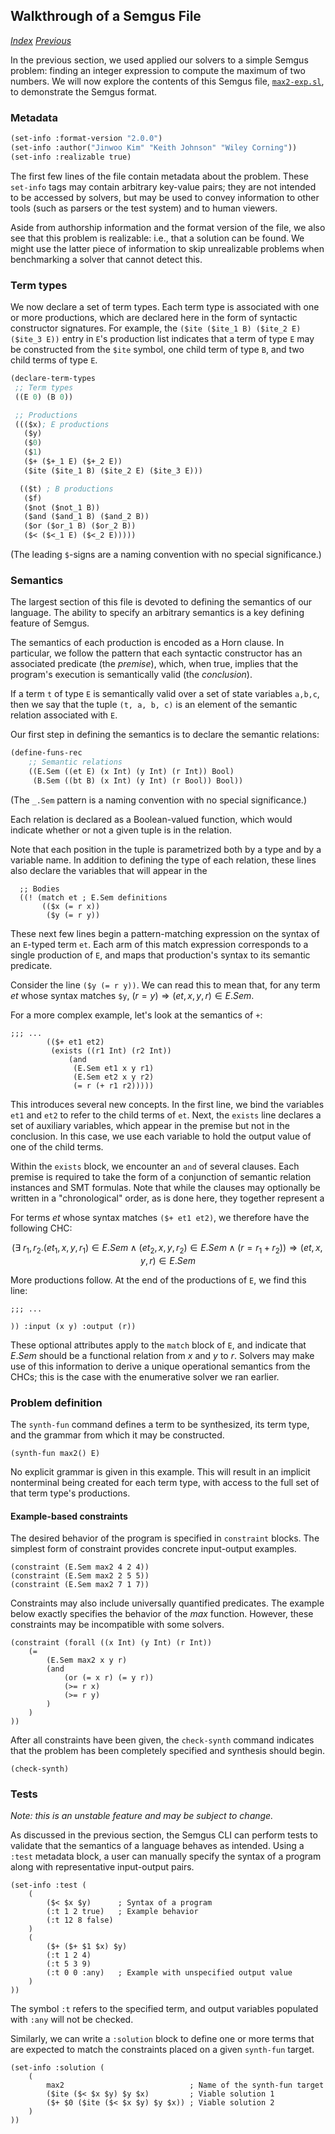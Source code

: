 ## Walkthrough of a Semgus File

*[Index](getting-started)*
*[Previous](getting-started-cli)*

In the previous section, we used applied our solvers to a simple Semgus problem: finding an integer expression to compute the maximum of two numbers. We will now explore the contents of this Semgus file, [`max2-exp.sl`](test), to demonstrate the Semgus format.

### Metadata

```lisp
(set-info :format-version "2.0.0")
(set-info :author("Jinwoo Kim" "Keith Johnson" "Wiley Corning"))
(set-info :realizable true)
```

The first few lines of the file contain metadata about the problem. These `set-info` tags may contain arbitrary key-value pairs; they are not intended to be accessed by solvers, but may be used to convey information to other tools (such as parsers or the test system) and to human viewers.

Aside from authorship information and the format version of the file, we also see that this problem is realizable: i.e., that a solution can be found. We might use the latter piece of information to skip unrealizable problems when benchmarking a solver that cannot detect this.

### Term types

We now declare a set of term types. Each term type is associated with one or more productions, which are declared here in the form of syntactic constructor signatures. For example, the `($ite ($ite_1 B) ($ite_2 E) ($ite_3 E))` entry in `E`'s production list indicates that a term of type `E` may be constructed from the `$ite` symbol, one child term of type `B`, and two child terms of type `E`.

```lisp
(declare-term-types
 ;; Term types
 ((E 0) (B 0))

 ;; Productions
 ((($x); E productions
   ($y)
   ($0)
   ($1)
   ($+ ($+_1 E) ($+_2 E))
   ($ite ($ite_1 B) ($ite_2 E) ($ite_3 E)))

  (($t) ; B productions
   ($f)
   ($not ($not_1 B))
   ($and ($and_1 B) ($and_2 B))
   ($or ($or_1 B) ($or_2 B))
   ($< ($<_1 E) ($<_2 E)))))
```

(The leading `$`-signs are a naming convention with no special significance.)

### Semantics

The largest section of this file is devoted to defining the semantics of our language. The ability to specify an arbitrary semantics is a key defining feature of Semgus.

The semantics of each production is encoded as a Horn clause. In particular, we follow the pattern that each syntactic constructor has an associated predicate (the *premise*), which, when true, implies that the program's execution is semantically valid (the *conclusion*).

If a term `t` of type `E` is semantically valid over a set of state variables `a,b,c`, then we say that the tuple `(t, a, b, c)` is an element of the semantic relation associated with `E`.

Our first step in defining the semantics is to declare the semantic relations:

```lisp
(define-funs-rec
    ;; Semantic relations
    ((E.Sem ((et E) (x Int) (y Int) (r Int)) Bool)
     (B.Sem ((bt B) (x Int) (y Int) (r Bool)) Bool))
```

(The `_.Sem` pattern is a naming convention with no special significance.)

Each relation is declared as a Boolean-valued function, which would indicate whether or not a given tuple is in the relation.

Note that each position in the tuple is parametrized both by a type and by a variable name. In addition to defining the type of each relation, these lines also declare the variables that will appear in the 

```
  ;; Bodies
  ((! (match et ; E.Sem definitions
       (($x (= r x))
        ($y (= r y))
```

These next few lines begin a pattern-matching expression on the syntax of an `E`-typed term `et`. Each arm of this match expression corresponds to a single production of `E`, and maps that production's syntax to its semantic predicate.

Consider the line `($y (= r y))`. We can read this to mean that, for any term $et$ whose syntax matches `$y`, 
$(r = y) \Longrightarrow (et, x, y, r) \in E.Sem$.

For a more complex example, let's look at the semantics of `+`:

```
;;; ...
        (($+ et1 et2)
         (exists ((r1 Int) (r2 Int))
             (and
              (E.Sem et1 x y r1)
              (E.Sem et2 x y r2)
              (= r (+ r1 r2)))))
```

This introduces several new concepts. In the first line, we bind the variables `et1` and `et2` to refer to the child terms of `et`. Next, the `exists` line declares a set of auxiliary variables, which appear in the premise but not in the conclusion. In this case, we use each variable to hold the output value of one of the child terms.

Within the `exists` block, we encounter an `and` of several clauses. Each premise is required to take the form of a conjunction of semantic relation instances and SMT formulas. Note that while the clauses may optionally be written in a "chronological" order, as is done here, they together represent a 

For terms $et$ whose syntax matches `($+ et1 et2)`, we therefore have the following CHC:

$$(\exists\ r_1,r_2. (et_1, x, y, r_1) \in E.Sem \land (et_2, x, y, r_2) \in E.Sem \land (r = r_1 + r_2)) \Longrightarrow (et, x, y, r) \in E.Sem$$

More productions follow. At the end of the productions of `E`, we find this line:

```
;;; ...

)) :input (x y) :output (r))
```

These optional attributes apply to the `match` block of `E`, and indicate that $E.Sem$ should be a functional relation from $x$ and $y$ to $r$. Solvers may make use of this information to derive a unique operational semantics from the CHCs; this is the case with the enumerative solver we ran earlier.

### Problem definition

The `synth-fun` command defines a term to be synthesized, its term type, and the grammar from which it may be constructed.

```
(synth-fun max2() E)
```

No explicit grammar is given in this example. This will result in an implicit nonterminal being created for each term type, with access to the full set of that term type's productions.

#### Example-based constraints

The desired behavior of the program is specified in `constraint` blocks. The simplest form of constraint provides concrete input-output examples.

```
(constraint (E.Sem max2 4 2 4))
(constraint (E.Sem max2 2 5 5))
(constraint (E.Sem max2 7 1 7))
```

Constraints may also include universally quantified predicates. The example below exactly specifies the behavior of the $max$ function. However, these constraints may be incompatible with some solvers.

```
(constraint (forall ((x Int) (y Int) (r Int))
    (= 
        (E.Sem max2 x y r)
        (and
            (or (= x r) (= y r))
            (>= r x)
            (>= r y)
        )
    )
))
```

After all constraints have been given, the `check-synth` command indicates that the problem has been completely specified and synthesis should begin.

```
(check-synth)
```

### Tests

*Note: this is an unstable feature and may be subject to change.*

As discussed in the previous section, the Semgus CLI can perform tests to validate that the semantics of a language behaves as intended. Using a `:test` metadata block, a user can manually specify the syntax of a program along with representative input-output pairs.

```
(set-info :test (
    (
        ($< $x $y)      ; Syntax of a program
        (:t 1 2 true)   ; Example behavior
        (:t 12 8 false)
    )
    (
        ($+ ($+ $1 $x) $y)
        (:t 1 2 4)
        (:t 5 3 9)
        (:t 0 0 :any)   ; Example with unspecified output value
    )
))
```

The symbol `:t` refers to the specified term, and output variables populated with `:any` will not be checked.

Similarly, we can write a `:solution` block to define one or more terms that are expected to match the constraints placed on a given `synth-fun` target.

```
(set-info :solution (
    (
        max2							; Name of the synth-fun target
        ($ite ($< $x $y) $y $x)			; Viable solution 1
        ($+ $0 ($ite ($< $x $y) $y $x))	; Viable solution 2
    )
))
```

